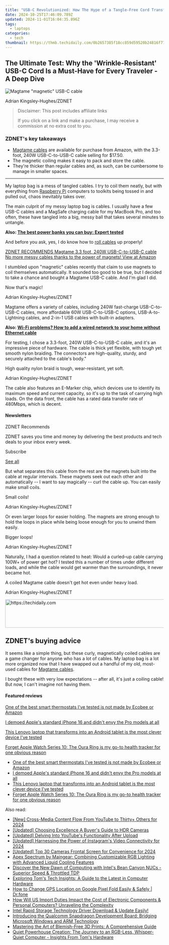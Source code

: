 ```yaml
---
title: "USB-C Revolutionized: How The Hype of a Tangle-Free Cord Transformed My Packing List - A Must-Have for Every Traveler"
date: 2024-10-25T17:46:09.789Z
updated: 2024-11-01T16:04:35.896Z
tags:
  - laptops
categories:
  - tech
thumbnail: https://thmb.techidaily.com/0b2657385f18cc859d59520b24816f771e8e749f151532892ba053a97dc454cb.jpg
---
```


## The Ultimate Test: Why the 'Wrinkle-Resistant' USB-C Cord Is a Must-Have for Every Traveler - A Deep Dive

![Magtame "magnetic" USB-C cable](https://www.zdnet.com/a/img/resize/792e994a37802f9b90ad89dacc766936469a3ad6/2024/08/27/49c9e413-0293-4884-89cb-500c5f129ad7/img-0919.jpg?auto=webp&width=1280)

Adrian Kingsley-Hughes/ZDNET

>  Disclaimer: This post includes affiliate links
>
>  If you click on a link and make a purchase, I may receive a commission at no extra cost to you.
>

### ZDNET's key takeaways

* [Magtame cables](https://buy.geni.us/Proxy.ashx?TSID=368250&GR%5FURL=https%3A%2F%2Fwww.amazon.com%2FMagtame-Charger-Magnetic-Charging-Compatible%2Fdp%2FB0CKZHTGZF%3Ftag%3Dzd-buy-button-20%26ascsubtag%3D%5F%5FCOM%5FCLICK%5FID%5F%5F%7Cadcf273d-f1f3-4d2a-96a1-737de80d2111%7Cdtp&dtb=1) are available for purchase from Amazon, with the 3.3-foot, 240W USB-C-to-USB-C cable selling for $17.50.
* The magnetic coiling makes it easy to pack and store the cable.
* They're thicker than regular cables and, as such, can be cumbersome to manage in smaller spaces.

---

My laptop bag is a mess of tangled cables. I try to coil them neatly, but with everything from [Raspberry Pi](https://www.zdnet.com/article/meet-the-most-affordable-raspberry-pi-5-ever-whats-new-and-why-its-so-cheap/) computers to toolkits being tossed in and pulled out, chaos inevitably takes over. 

The main culprit of my messy laptop bag is cables. I usually have a few USB-C cables and a MagSafe charging cable for my MacBook Pro, and too often, these have tangled into a big, messy ball that takes several minutes to untangle.

**Also: [The best power banks you can buy: Expert tested](https://www.zdnet.com/article/best-power-banks/)**

And before you ask, yes, I do know how to [roll cables](https://www.youtube.com/watch?v=1Mm9YYp6a1M) up properly!

[ZDNET RECOMMENDS Magtame 3.3 foot, 240W USB-C-to-USB-C cable No more messy cables thanks to the power of magnets! View at Amazon](https://buy.geni.us/Proxy.ashx?TSID=368250&GR%5FURL=https%3A%2F%2Fwww.amazon.com%2FMagtame-Charger-Magnetic-Charging-Compatible%2Fdp%2FB0CKZHTGZF%3Ftag%3Dzd-buy-button-20%26ascsubtag%3D%5F%5FCOM%5FCLICK%5FID%5F%5F%7Cadcf273d-f1f3-4d2a-96a1-737de80d2111%7Cdtp&dtb=1)

I stumbled upon "magnetic" cables recently that claim to use magnets to coil themselves automatically. It sounded too good to be true, but I decided to take a chance and bought a Magtame USB-C cable. And I'm glad I did.

Now that's magic!

Adrian Kingsley-Hughes/ZDNET

Magtame offers a variety of cables, including 240W fast-charge USB-C-to-USB-C cables, more affordable 60W USB-C-to-USB-C options, USB-A-to-Lightning cables, and 2-in-1 USB cables with built-in adapters.

**Also: [Wi-Fi problems? How to add a wired network to your home without Ethernet cable](https://www.zdnet.com/home-and-office/work-life/wi-fi-problems-how-to-add-a-wired-network-to-your-home-without-ethernet-cable/)**

For testing, I chose a 3.3-foot, 240W USB-C-to-USB-C cable, and it's an impressive piece of hardware. The cable is thick yet flexible, with tough yet smooth nylon braiding. The connectors are high-quality, sturdy, and securely attached to the cable's body."

High quality nylon braid is tough, wear-resistant, yet soft.

Adrian Kingsley-Hughes/ZDNET

The cable also features an E-Marker chip, which devices use to identify its maximum speed and current capacity, so it's up to the task of carrying high loads. On the data front, the cable has a rated data transfer rate of 480Mbps, which is decent.

#### Newsletters

ZDNET Recommends

ZDNET saves you time and money by delivering the best products and tech deals to your inbox every week.

 Subscribe

[See all](https://www.zdnet.com/newsletters/)

But what separates this cable from the rest are the magnets built into the cable at regular intervals. These magnets seek out each other and automatically -- I want to say magically -- curl the cable up. You can easily make small coils.

Small coils!

Adrian Kingsley-Hughes/ZDNET

Or even larger loops for easier holding. The magnets are strong enough to hold the loops in place while being loose enough for you to unwind them easily.

Bigger loops!

Adrian Kingsley-Hughes/ZDNET

Naturally, I had a question related to heat: Would a curled–up cable carrying 100W+ of power get hot? I tested this a number of times under different loads, and while the cable would get warmer than the surroundings, it never became hot.

A coiled Magtame cable doesn't get hot even under heavy load.

Adrian Kingsley-Hughes/ZDNET

<!-- affiliate ads begin -->
<a href="https://wigfever.sjv.io/c/5597632/2014859/22899" target="_top" id="2014859">
  <img src="//a.impactradius-go.com/display-ad/22899-2014859" border="0" alt="https://techidaily.com" width="728" height="90"/>
</a>
<img height="0" width="0" src="https://wigfever.sjv.io/i/5597632/2014859/22899" style="position:absolute;visibility:hidden;" border="0" />
<!-- affiliate ads end -->

## ZDNET's buying advice

It seems like a simple thing, but these curly, magnetically coiled cables are a game changer for anyone who has a lot of cables. My laptop bag is a lot more organized now that I have swapped out a handful of my old, most-used cables for [Magtame cables](https://buy.geni.us/Proxy.ashx?TSID=368250&GR%5FURL=https%3A%2F%2Fwww.amazon.com%2FMagtame-Charger-Magnetic-Charging-Compatible%2Fdp%2FB0CKZHTGZF%3Fth%3D1%26tag%3Dzd-buy-button-20%26ascsubtag%3D%5F%5FCOM%5FCLICK%5FID%5F%5F%7Cadcf273d-f1f3-4d2a-96a1-737de80d2111%7Cdtp&dtb=1). 

I bought these with very low expectations -- after all, it's just a coiling cable! But now, I can't imagine not having them. 

#### Featured reviews

[One of the best smart thermostats I've tested is not made by Ecobee or Amazon](https://www.zdnet.com/article/one-of-the-best-smart-thermostats-ive-tested-is-not-made-by-ecobee-or-amazon/ "One of the best smart thermostats I've tested is not made by Ecobee or Amazon")

[I demoed Apple's standard iPhone 16 and didn't envy the Pro models at all](https://www.zdnet.com/article/why-im-recommending-the-standard-iphone-16-over-the-pro-this-year-and-im-not-alone/ "I demoed Apple's standard iPhone 16 and didn't envy the Pro models at all")

[This Lenovo laptop that transforms into an Android tablet is the most clever device I've tested](https://www.zdnet.com/article/i-tested-lenovos-windows-laptop-that-doubles-as-an-android-tablet-and-it-has-so-much-potential/ "This Lenovo laptop that transforms into an Android tablet is the most clever device I've tested")

[Forget Apple Watch Series 10: The Oura Ring is my go-to health tracker for one obvious reason](https://www.zdnet.com/article/forget-apple-watch-series-10-the-oura-ring-is-my-go-to-health-tracker-for-one-obvious-reason/ "Forget Apple Watch Series 10: The Oura Ring is my go-to health tracker for one obvious reason")

* [One of the best smart thermostats I've tested is not made by Ecobee or Amazon](https://www.zdnet.com/article/one-of-the-best-smart-thermostats-ive-tested-is-not-made-by-ecobee-or-amazon/ "One of the best smart thermostats I've tested is not made by Ecobee or Amazon")
* [I demoed Apple's standard iPhone 16 and didn't envy the Pro models at all](https://www.zdnet.com/article/why-im-recommending-the-standard-iphone-16-over-the-pro-this-year-and-im-not-alone/ "I demoed Apple's standard iPhone 16 and didn't envy the Pro models at all")
* [This Lenovo laptop that transforms into an Android tablet is the most clever device I've tested](https://www.zdnet.com/article/i-tested-lenovos-windows-laptop-that-doubles-as-an-android-tablet-and-it-has-so-much-potential/ "This Lenovo laptop that transforms into an Android tablet is the most clever device I've tested")
* [Forget Apple Watch Series 10: The Oura Ring is my go-to health tracker for one obvious reason](https://www.zdnet.com/article/forget-apple-watch-series-10-the-oura-ring-is-my-go-to-health-tracker-for-one-obvious-reason/ "Forget Apple Watch Series 10: The Oura Ring is my go-to health tracker for one obvious reason")

<ins class="adsbygoogle"
     style="display:block"
     data-ad-format="autorelaxed"
     data-ad-client="ca-pub-7571918770474297"
     data-ad-slot="1223367746"></ins>

<ins class="adsbygoogle"
     style="display:block"
     data-ad-client="ca-pub-7571918770474297"
     data-ad-slot="8358498916"
     data-ad-format="auto"
     data-full-width-responsive="true"></ins>

<span class="atpl-alsoreadstyle">Also read:</span>
<div><ul>
<li><a href="https://facebook-video-share.techidaily.com/new-cross-media-content-flow-from-youtube-to-thirtyplus-others-for-2024/"><u>[New] Cross-Media Content Flow From YouTube to Thirty+ Others for 2024</u></a></li>
<li><a href="https://extra-hints.techidaily.com/updated-choosing-excellence-a-buyers-guide-to-hdr-cameras/"><u>[Updated] Choosing Excellence A Buyer's Guide to HDR Cameras</u></a></li>
<li><a href="https://youtube-videos.techidaily.com/updated-delving-into-youtubes-functionality-after-upload/"><u>[Updated] Delving Into YouTube's Functionality After Upload</u></a></li>
<li><a href="https://instagram-videos.techidaily.com/updated-harnessing-the-power-of-instagrams-video-connectivity-for-2024/"><u>[Updated] Harnessing the Power of Instagram's Video Connectivity for 2024</u></a></li>
<li><a href="https://vp-tips.techidaily.com/updated-top-30-cameras-frontal-screen-for-convenience-for-2024/"><u>[Updated] Top 30 Cameras Frontal Screen for Convenience for 2024</u></a></li>
<li><a href="https://hardware-reviews.techidaily.com/apex-spectrum-by-maingear-combining-customizable-rgb-lighting-with-advanced-liquid-cooling-features/"><u>Apex Spectrum by Maingear: Combining Customizable RGB Lighting with Advanced Liquid Cooling Features</u></a></li>
<li><a href="https://hardware-reviews.techidaily.com/1723964468371-discover-the-new-dawn-of-computing-with-intels-bean-canyon-nucs-superior-speed-and-throttled-tdp/"><u>Discover the New Dawn of Computing with Intel's Bean Canyon NUCs - Superior Speed & Throttled TDP</u></a></li>
<li><a href="https://hardware-reviews.techidaily.com/exploring-toms-tech-insights-a-guide-to-the-latest-in-computer-hardware/"><u>Exploring Tom's Tech Insights: A Guide to the Latest in Computer Hardware</u></a></li>
<li><a href="https://review-topics.techidaily.com/how-to-change-gps-location-on-google-pixel-fold-easily-and-safely-drfone-by-drfone-virtual-android/"><u>How to Change GPS Location on Google Pixel Fold Easily & Safely | Dr.fone</u></a></li>
<li><a href="https://hardware-reviews.techidaily.com/how-will-us-import-duties-impact-the-cost-of-electronic-components-and-personal-computers-unraveling-the-complexity/"><u>How Will US Import Duties Impact the Cost of Electronic Components & Personal Computers? Unraveling the Complexity</u></a></li>
<li><a href="https://driver-download.techidaily.com/intel-rapid-storage-technology-driver-download-and-update-easily/"><u>Intel Rapid Storage Technology Driver Download & Update Easily!</u></a></li>
<li><a href="https://hardware-reviews.techidaily.com/introducing-the-qualcomm-snapdragon-development-board-bridging-microsoft-windows-and-arm-technology/"><u>Introducing the Qualcomm Snapdragon Development Board: Bridging Microsoft Windows and ARM Technology</u></a></li>
<li><a href="https://hardware-tips.techidaily.com/mastering-the-art-of-blemish-free-3d-prints-a-comprehensive-guide/"><u>Mastering the Art of Blemish-Free 3D Prints: A Comprehensive Guide</u></a></li>
<li><a href="https://hardware-reviews.techidaily.com/quiet-powerhouse-creation-the-journey-to-an-rgb-less-whisper-quiet-computer-insights-from-toms-hardware/"><u>Quiet Powerhouse Creation: The Journey to an RGB-Less, Whisper-Quiet Computer - Insights From Tom's Hardware</u></a></li>
</ul></div>


